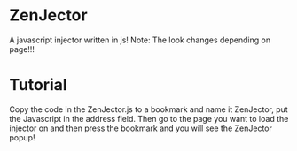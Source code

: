 # ZenJector
A javascript injector written in js!
Note: The look changes depending on page!!!
# Tutorial
Copy the code in the ZenJector.js to a bookmark and name it ZenJector, put the Javascript in the address field. Then go to the page you want to load the injector on and then press the bookmark and you will see the ZenJector popup!
